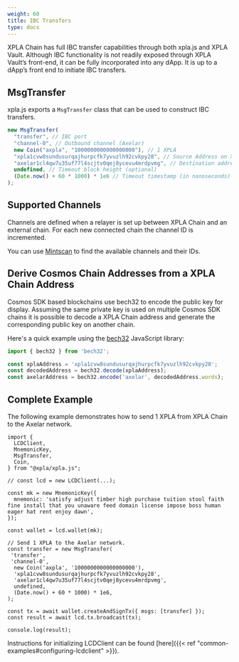 ```yaml
---
weight: 60
title: IBC Transfers
type: docs
---
```


XPLA Chain has full IBC transfer capabilities through both xpla.js and XPLA Vault. Although IBC functionality is not readily exposed through XPLA Vault’s front-end, it can be fully incorporated into any dApp. It is up to a dApp’s front end to initiate IBC transfers.

## MsgTransfer

xpla.js exports a `MsgTransfer` class that can be used to construct IBC transfers.

```js
new MsgTransfer(
  "transfer", // IBC port
  "channel-0", // Outbound channel (Axelar)
  new Coin("axpla", "1000000000000000000"), // 1 XPLA
  "xpla1cvw8sundusurqajhurpcfk7yvuzlh92cvkpy28", // Source Address on XPLA Chain
  "axelar1cl4qw7u35uf77l4scjtv0qej8ycevu4mrdpvmg", // Destination address on Axelar network
  undefined, // Timeout block height (optional)
  (Date.now() + 60 * 1000) * 1e6 // Timeout timestamp (in nanoseconds) relative to the current block timestamp.
);
```

## Supported Channels

Channels are defined when a relayer is set up between XPLA Chain and an external chain. For each new connected chain the channel ID is incremented.

You can use [Mintscan](https://www.mintscan.io/xpla/relayers) to find the available channels and their IDs.

## Derive Cosmos Chain Addresses from a XPLA Chain Address

Cosmos SDK based blockchains use bech32 to encode the public key for display. Assuming the same private key is used on multiple Cosmos SDK chains it is possible to decode a XPLA Chain address and generate the corresponding public key on another chain.

Here's a quick example using the [bech32](https://github.com/bitcoinjs/bech32) JavaScript library:

```js
import { bech32 } from 'bech32';

const xplaAddress = 'xpla1cvw8sundusurqajhurpcfk7yvuzlh92cvkpy28';
const decodedAddress = bech32.decode(xplaAddress);
const axelarAddress = bech32.encode('axelar', decodedAddress.words);
```

## Complete Example

The following example demonstrates how to send 1 XPLA from XPLA Chain to the Axelar network.

```JS
import {
  LCDClient,
  MnemonicKey,
  MsgTransfer,
  Coin,
} from "@xpla/xpla.js";

// const lcd = new LCDClient(...);

const mk = new MnemonicKey({
  mnemonic: 'satisfy adjust timber high purchase tuition stool faith fine install that you unaware feed domain license impose boss human eager hat rent enjoy dawn',
});

const wallet = lcd.wallet(mk);

// Send 1 XPLA to the Axelar network.
const transfer = new MsgTransfer(
 'transfer',
 'channel-0',
  new Coin('axpla', '1000000000000000000'),
  'xpla1cvw8sundusurqajhurpcfk7yvuzlh92cvkpy28',
  'axelar1cl4qw7u35uf77l4scjtv0qej8ycevu4mrdpvmg',
  undefined,
  (Date.now() + 60 * 1000) * 1e6,
);

const tx = await wallet.createAndSignTx({ msgs: [transfer] });
const result = await lcd.tx.broadcast(tx);

console.log(result);
```

Instructions for initializing LCDClient can be found [here]({{< ref "common-examples#configuring-lcdclient" >}}).
